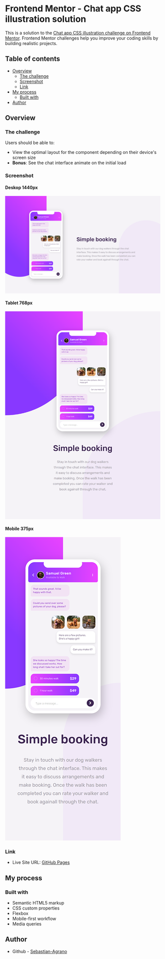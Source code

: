 # Frontend Mentor - Chat app CSS illustration solution

This is a solution to the [Chat app CSS illustration challenge on Frontend Mentor](https://www.frontendmentor.io/challenges/chat-app-css-illustration-O5auMkFqY). Frontend Mentor challenges help you improve your coding skills by building realistic projects. 

## Table of contents

- [Overview](#overview)
  - [The challenge](#the-challenge)
  - [Screenshot](#screenshot)
  - [Link](#link)
- [My process](#my-process)
  - [Built with](#built-with)
- [Author](#author)

## Overview

### The challenge

Users should be able to:

- View the optimal layout for the component depending on their device's screen size
- **Bonus**: See the chat interface animate on the initial load

### Screenshot

#### Deskop 1440px
![](./screenshots/deskop-screenshot.png)

#### Tablet 768px
![](./screenshots/tablet-screenshot.png)

#### Mobile 375px
![](./screenshots/mobile-screenshot.png)

### Link

- Live Site URL: [GitHub Pages](https://sebastian-agrano.github.io/frontend-mentor-chat-app-css-illustration/)

## My process

### Built with

- Semantic HTML5 markup
- CSS custom properties
- Flexbox
- Mobile-first workflow
- Media queries

## Author

- Github - [Sebastian-Agrano](https://github.com/Sebastian-Agrano)